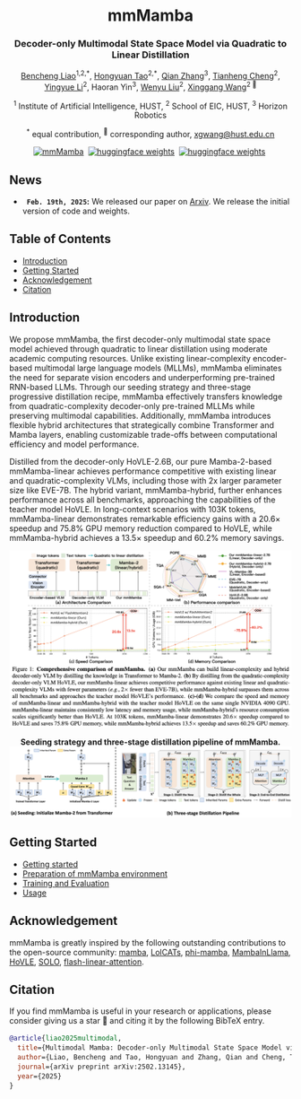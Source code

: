 <div align="center">
<h1>mmMamba</h1>
<h3>Decoder-only Multimodal State Space Model via Quadratic to Linear Distillation</h3>

[Bencheng Liao](https://github.com/LegendBC)<sup>1,2,\*</sup>, [Hongyuan Tao](https://github.com/Hongyuan-Tao)<sup>2,\*</sup>, [Qian Zhang](https://scholar.google.com/citations?user=pCY-bikAAAAJ&hl=zh-CN)<sup>3</sup>, [Tianheng Cheng](https://scholar.google.com/citations?user=PH8rJHYAAAAJ&hl=en)<sup>2</sup>,  [Yingyue Li](https://github.com/Yingyue-L)<sup>2</sup>,  Haoran Yin<sup>3</sup>, [Wenyu Liu](https://scholar.google.com/citations?user=D7jDk7gAAAAJ&hl=en)<sup>2</sup>, [Xinggang Wang](https://xwcv.github.io)<sup>2 :email:</sup>
 
<sup>1</sup> Institute of Artificial Intelligence, HUST, <sup>2</sup> School of EIC, HUST, <sup>3</sup> Horizon Robotics

<sup>*</sup> equal contribution, <sup>:email:</sup> corresponding author, xgwang@hust.edu.cn


[![mmMamba](https://img.shields.io/badge/Paper-mmMamba-2b9348.svg?logo=arXiv)](https://arxiv.org/abs/2502.13145)&nbsp;
[![huggingface weights](https://img.shields.io/badge/%F0%9F%A4%97%20Weights-mmMamba_linear-yellow)](https://huggingface.co/hustvl/mmMamba-linear)&nbsp;
[![huggingface weights](https://img.shields.io/badge/%F0%9F%A4%97%20Weights-mmMamba_hybrid-yellow)](https://huggingface.co/hustvl/mmMamba_hybrid)&nbsp;


</div>

## News
* **` Feb. 19th, 2025`:** We released our paper on [Arxiv](https://arxiv.org/abs/2502.13145). We release the initial version of code and weights.


## Table of Contents
- [Introduction](#introduction)
- [Getting Started](#getting-started)
- [Acknowledgement](#acknowledgement)
- [Citation](#citation)

## Introduction
We propose mmMamba, the first decoder-only multimodal state space model achieved through quadratic to linear distillation using moderate academic computing resources. Unlike existing linear-complexity encoder-based multimodal large language models (MLLMs), mmMamba eliminates the need for separate vision encoders and underperforming pre-trained RNN-based LLMs. Through our seeding strategy and three-stage progressive distillation recipe, mmMamba effectively transfers knowledge from quadratic-complexity decoder-only pre-trained MLLMs while preserving multimodal capabilities. Additionally, mmMamba introduces flexible hybrid architectures that strategically combine Transformer and Mamba layers, enabling customizable trade-offs between computational efficiency and model performance.

Distilled from the decoder-only HoVLE-2.6B, our pure Mamba-2-based mmMamba-linear achieves performance competitive with existing linear and quadratic-complexity VLMs, including those with 2x larger parameter size like EVE-7B. The hybrid variant, mmMamba-hybrid, further enhances performance across all benchmarks, approaching the capabilities of the teacher model HoVLE. In long-context scenarios with 103K tokens, mmMamba-linear demonstrates remarkable efficiency gains with a 20.6× speedup and 75.8% GPU memory reduction compared to HoVLE, while mmMamba-hybrid achieves a 13.5× speedup and 60.2% memory savings.

<div align="center">
<img src="assets/teaser.png" />


<b>Seeding strategy and three-stage distillation pipeline of mmMamba.</b>
<img src="assets/pipeline.png" />
</div>




## Getting Started

- [Getting started](docs/getting_started.md)
- [Preparation of mmMamba environment](docs/install.md)
- [Training and Evaluation](docs/train_eval.md)
- [Usage](docs/usage.md)

## Acknowledgement
mmMamba is greatly inspired by the following outstanding contributions to the open-source community: [mamba](https://github.com/state-spaces/mamba), [LolCATs](https://github.com/HazyResearch/lolcats), [phi-mamba](https://github.com/goombalab/phi-mamba), [MambaInLlama](https://github.com/jxiw/MambaInLlama), [HoVLE](https://huggingface.co/OpenGVLab/HoVLE), [SOLO](https://github.com/Yangyi-Chen/SOLO), [flash-linear-attention](https://github.com/fla-org/flash-linear-attention).

## Citation
If you find mmMamba is useful in your research or applications, please consider giving us a star 🌟 and citing it by the following BibTeX entry.

```bibtex
@article{liao2025multimodal,
  title={Multimodal Mamba: Decoder-only Multimodal State Space Model via Quadratic to Linear Distillation},
  author={Liao, Bencheng and Tao, Hongyuan and Zhang, Qian and Cheng, Tianheng and Li, Yingyue and Yin, Haoran and Liu, Wenyu and Wang, Xinggang},
  journal={arXiv preprint arXiv:2502.13145},
  year={2025}
}
```
